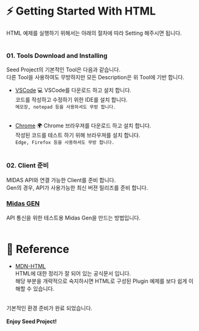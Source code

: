 # :zap: Getting Started With HTML
HTML 예제를 실행하기 위해서는 아래의 절차에 따라 Setting 해주시면 됩니다.
<br /><br />

### 01. Tools Download and Installing
  Seed Project의 기본적인 Tool은 다음과 같습니다.  
  다른 Tool을 사용하여도 무방하지만 모든 Description은 위 Tool에 기반 합니다.  
  
- [VSCode](https://code.visualstudio.com/) :computer:
  VSCode를 다운로드 하고 설치 합니다.  
  코드를 작성하고 수정하기 위한 IDE를 설치 합니다.  
  `메모장, notepad 등을 사용하셔도 무방 합니다.`  
  <br />
    
- [Chrome](https://www.google.co.kr/intl/ko/chrome/) :earth_africa:
  Chrome 브라우져를 다운로드 하고 설치 합니다.  
  작성된 코드를 테스트 하기 위해 브라우져를 설치 합니다.  
  `Edge, Firefox 등을 사용하셔도 무방 합니다.`
<br /><br />

### 02. Client 준비
MIDAS API와 연결 가능한 Client를 준비 합니다.  
Gen의 경우, API가 사용가능한 최신 버젼 릴리즈를 준비 합니다.  
  
### [Midas GEN](https://midasitdev.atlassian.net/wiki/spaces/AD/pages/2874999417/Gen+Release+Packing)  
  API 통신을 위한 테스트용 Midas Gen을 만드는 방법입니다.  
<br />

# :pushpin: Reference
- [MDN-HTML](https://developer.mozilla.org/ko/docs/Web/HTML)  
HTML에 대한 정리가 잘 되어 있는 공식문서 입니다.  
해당 부분을 개략적으로 숙지하시면 HTML로 구성된 Plugin 예제를 보다 쉽게 이해할 수 있습니다.
<br /><br />

기본적인 환경 준비가 완료 되었습니다.  
<br />
**Enjoy Seed Project!**
